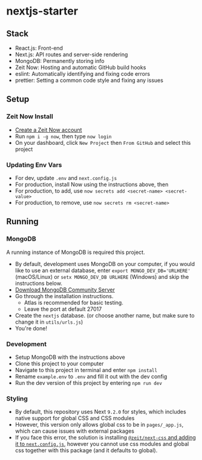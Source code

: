 # nextjs-starter

## Stack
* React.js: Front-end
* Next.js: API routes and server-side rendering
* MongoDB: Permanently storing info
* Zeit Now: Hosting and automatic GitHub build hooks
* eslint: Automatically identifying and fixing code errors
* prettier: Setting a common code style and fixing any issues

## Setup

### Zeit Now Install

- [Create a Zeit Now account](https://zeit.co)
- Run `npm i -g now`, then type `now login`
- On your dashboard, click `New Project` then `From GitHub` and select this project

### Updating Env Vars
- For dev, update `.env` and `next.config.js`
- For production, install Now using the instructions above, then
- For production, to add, use `now secrets add <secret-name> <secret-value>`
- For production, to remove, use `now secrets rm <secret-name>`

## Running

### MongoDB

A running instance of MongoDB is required this project.
- By default, development uses MongoDB on your computer, if you would like to use an external database, enter `export MONGO_DEV_DB='URLHERE'` (macOS/Linux) or `setx MONGO_DEV_DB URLHERE` (Windows) and skip the instructions below.
- [Download MongoDB Community Server](https://www.mongodb.com/download-center/community)
- Go through the installation instructions.
  - Atlas is recommended for basic testing.
  - Leave the port at default 27017
- Create the `nextjs` database. (or choose another name, but make sure to change it in `utils/urls.js`)
- You're done!

### Development
- Setup MongoDB with the instructions above
- Clone this project to your computer
- Navigate to this project in terminal and enter `npm install`
- Rename `example.env` to `.env` and fill it out with the dev config
- Run the dev version of this project by entering `npm run dev`

### Styling
- By default, this repository uses Next `9.2.0` for styles, which includes native support for global CSS and CSS modules
- However, this version only allows global css to be in `pages/_app.js`, which can cause issues with external packages
- If you face this error, the solution is installing [`@zeit/next-css` and adding it to `next.config.js`](https://github.com/zeit/next-plugins/tree/master/packages/next-css), however you cannot use css modules and global css together with this package (and it defaults to global).
